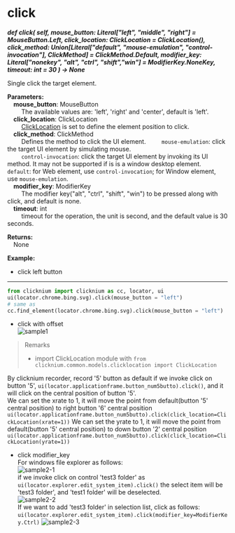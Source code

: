 # click <!-- {docsify-ignore-all} -->
***def click(
        self,
        mouse_button: Literal["left", "middle", "right"] = MouseButton.Left,
        click_location: ClickLocation = ClickLocation(),
        click_method: Union[Literal["default", "mouse-emulation", "control-invocation"], ClickMethod] = ClickMethod.Default,
        modifier_key: Literal["nonekey", "alt", "ctrl", "shift","win"]  = ModifierKey.NoneKey,
        timeout: int = 30
    ) -> None***  

Single click the target element.

**Parameters:**  
    &emsp;**mouse_button**: MouseButton  
        &emsp;&emsp; The available values are: 'left', 'right' and 'center', default is 'left'.  
    &emsp;**click_location**: ClickLocation  
        &emsp;&emsp; [ClickLocation](./doc/api/python/uielement/clicklocation.md) is set to define the element position to click.  
    &emsp;**click_method**: ClickMethod  
        &emsp;&emsp; Defines the method to click the UI element.
        &emsp;&emsp; `mouse-emulation`: click the target UI element by simulating mouse.  
        &emsp;&emsp; `control-invocation`: click the target UI element by invoking its UI method. It may not be supported if is is a window desktop element.
        &emsp;&emsp; `default`: for Web element, use `control-invocation`; for Window element, use `mouse-emulation`.  
    &emsp;**modifier_key**: ModifierKey  
        &emsp;&emsp; The modifier key("alt", "ctrl", "shift", "win") to be pressed along with click, and default is none.      
    &emsp;**timeout**: int  
        &emsp;&emsp; timeout for the operation, the unit is second, and the default value is 30 seconds. 

**Returns:**  
    &emsp;None

**Example:**

- click left button
***
```python
from clicknium import clicknium as cc, locator, ui
ui(locator.chrome.bing.svg).click(mouse_button = "left")
# same as
cc.find_element(locator.chrome.bing.svg).click(mouse_button = "left")    
```

- click with offset  
![sample1](../../../img/click_sample1.png)

> Remarks
>- import ClickLocation module with
 `from clicknium.common.models.clicklocation import ClickLocation`

By clicknium recorder, record '5' button as
default if we invoke click on button '5', `ui(locator.applicationframe.button_num5butto).click()`, and it will click on the central position of button '5'.  
We can set the xrate to 1, it will move the point from default(button '5' central position) to right button '6' central position
`ui(locator.applicationframe.button_num5butto).click(click_location=ClickLocation(xrate=1))`
We can set the yrate to 1, it will move the point from default(button '5' central position) to down button '2' central position
`ui(locator.applicationframe.button_num5butto).click(click_location=ClickLocation(yrate=1))`  

- click modifier_key  
For windows file explorer as follows:  
![sample2-1](../../../img/click_sample21.png)  
if we invoke click on control 'test3 folder' as  
`ui(locator.explorer.edit_system_item).click()`
the select item will be 'test3 folder', and 'test1 folder' will be deselected.  
![sample2-2](../../../img/click_sample22.png)  
If we want to add 'test3 folder' in selection list, click as follows:
`ui(locator.explorer.edit_system_item).click(modifier_key=ModifierKey.Ctrl)`
![sample2-3](../../../img/click_sample23.png) 